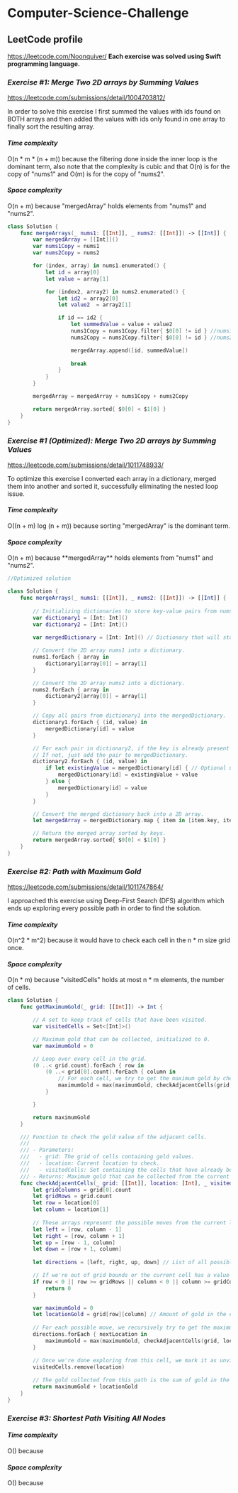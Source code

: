 # Computer-Science-Challenge
## LeetCode profile
https://leetcode.com/Noonquiver/
**Each exercise was solved using Swift programming language.**

### _Exercise #1: Merge Two 2D arrays by Summing Values_
https://leetcode.com/submissions/detail/1004703812/
<p>In order to solve this exercise I first summed the values with ids found on BOTH arrays and then added the values with ids only found in one array to finally sort the resulting array.</p>

#### _Time complexity_
<p>O(n * m * (n + m)) because the filtering done inside the inner loop is the dominant term, also note that the complexity is cubic and that O(n) is for the copy of "nums1" and O(m) is for the copy of "nums2".</p>

#### _Space complexity_
<p>O(n + m) because "mergedArray" holds elements from "nums1" and "nums2".</p>

```swift
class Solution {
    func mergeArrays(_ nums1: [[Int]], _ nums2: [[Int]]) -> [[Int]] {
        var mergedArray = [[Int]]()
        var nums1Copy = nums1
        var nums2Copy = nums2

        for (index, array) in nums1.enumerated() {
            let id = array[0]
            let value = array[1]

            for (index2, array2) in nums2.enumerated() {
                let id2 = array2[0]
                let value2  = array2[1]

                if id == id2 {
                    let summedValue = value + value2
                    nums1Copy = nums1Copy.filter{ $0[0] != id } //nums1 items that have matching ids on nums2 array.
                    nums2Copy = nums2Copy.filter{ $0[0] != id } //nums2 items that have matching ids on nums1 array.

                    mergedArray.append([id, summedValue])
  
                    break
                }
            }
        }

        mergedArray = mergedArray + nums1Copy + nums2Copy

        return mergedArray.sorted{ $0[0] < $1[0] }
    }
}
```
### _Exercise #1 (Optimized): Merge Two 2D arrays by Summing Values_
https://leetcode.com/submissions/detail/1011748933/
<p>To optimize this exercise I converted each array in a dictionary, merged them into another and sorted it, successfully eliminating the nested loop issue.</p>

#### _Time complexity_
<p>O((n + m) log (n + m)) because sorting "mergedArray" is the dominant term.</p>

#### _Space complexity_
<p>O(n + m) because **mergedArray** holds elements from "nums1" and "nums2".</p>

```swift
//Optimized solution

class Solution {
    func mergeArrays(_ nums1: [[Int]], _ nums2: [[Int]]) -> [[Int]] {
        
        // Initializing dictionaries to store key-value pairs from nums1 and nums2.
        var dictionary1 = [Int: Int]() 
        var dictionary2 = [Int: Int]()
        
        var mergedDictionary = [Int: Int]() // Dictionary that will store the merged key-value pairs.

        // Convert the 2D array nums1 into a dictionary.
        nums1.forEach { array in
            dictionary1[array[0]] = array[1]
        }

        // Convert the 2D array nums2 into a dictionary.
        nums2.forEach { array in
            dictionary2[array[0]] = array[1]
        }

        // Copy all pairs from dictionary1 into the mergedDictionary.
        dictionary1.forEach { (id, value) in
            mergedDictionary[id] = value
        }

        // For each pair in dictionary2, if the key is already present in mergedDictionary, sum up the values.
        // If not, just add the pair to mergedDictionary.
        dictionary2.forEach { (id, value) in
            if let existingValue = mergedDictionary[id] { // Optional unwrapping, existingValue will be null if there's no key equal to id.
                mergedDictionary[id] = existingValue + value
            } else {
                mergedDictionary[id] = value
            }
        }

        // Convert the merged dictionary back into a 2D array.
        let mergedArray = mergedDictionary.map { item in [item.key, item.value] }

        // Return the merged array sorted by keys.
        return mergedArray.sorted{ $0[0] < $1[0] }
    }
}
```
### _Exercise #2: Path with Maximum Gold_
https://leetcode.com/submissions/detail/1011747864/
<p>I approached this exercise using Deep-First Search (DFS) algorithm which ends up exploring every possible path in order to find the solution.</p>

#### _Time complexity_
<p>O(n^2 * m^2) because it would have to check each cell in the n * m size grid once.</p>

#### _Space complexity_
<p>O(n * m) because "visitedCells" holds at most n * m elements, the number of cells.</p>

```swift
class Solution {
    func getMaximumGold(_ grid: [[Int]]) -> Int {

        // A set to keep track of cells that have been visited.
        var visitedCells = Set<[Int]>()

        // Maximum gold that can be collected, initialized to 0.
        var maximumGold = 0

        // Loop over every cell in the grid.
        (0 ..< grid.count).forEach { row in
            (0 ..< grid[0].count).forEach { column in
                // For each cell, we try to get the maximum gold by checking its adjacent cells.
                maximumGold = max(maximumGold, checkAdjacentCells(grid, location: [row, column], &visitedCells))
            }

        }

        return maximumGold
    }

    /// Function to check the gold value of the adjacent cells.
    ///
    /// - Parameters:
    ///   - grid: The grid of cells containing gold values.
    ///   - location: Current location to check.
    ///   - visitedCells: Set containing the cells that have already been visited.
    /// - Returns: Maximum gold that can be collected from the current location.
    func checkAdjacentCells(_ grid: [[Int]], location: [Int], _ visitedCells: inout Set<[Int]>) -> Int {
        let gridColumns = grid[0].count
        let gridRows = grid.count
        let row = location[0]
        let column = location[1]
        
        // These arrays represent the possible moves from the current location.
        let left = [row, column - 1]
        let right = [row, column + 1]
        let up = [row - 1, column]
        let down = [row + 1, column]
        
        let directions = [left, right, up, down] // List of all possible moves.

        // If we're out of grid bounds or the current cell has a value of 0 or this cell has already been visited, return 0.
        if row < 0 || row >= gridRows || column < 0 || column >= gridColumns || grid[row][column] == 0 || !visitedCells.insert(location).inserted {
            return 0
        }

        var maximumGold = 0
        let locationGold = grid[row][column] // Amount of gold in the current cell
        
        // For each possible move, we recursively try to get the maximum gold.
        directions.forEach { nextLocation in
            maximumGold = max(maximumGold, checkAdjacentCells(grid, location: nextLocation, &visitedCells))
        }

        // Once we're done exploring from this cell, we mark it as unvisited for other paths.
        visitedCells.remove(location)
        
        // The gold collected from this path is the sum of gold in the current cell and the gold collected from its adjacent cells.
        return maximumGold + locationGold
    }
}
```
### _Exercise #3: Shortest Path Visiting All Nodes_

<p></p>

#### _Time complexity_
<p>O() because </p>

#### _Space complexity_
<p>O() because </p>

```swift
```
